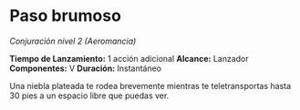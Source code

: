 # Paso brumoso
_Conjuración nivel 2 (Aeromancia)_

**Tiempo de Lanzamiento:** 1 acción adicional
**Alcance:** Lanzador
**Componentes:** V
**Duración:** Instantáneo

Una niebla plateada te rodea brevemente mientras te teletransportas hasta 30 pies a un espacio libre que puedas ver.
